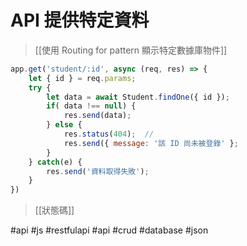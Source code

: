 # API 提供特定資料
>[[使用 Routing for pattern 顯示特定數據庫物件]]
```js
app.get('student/:id', async (req, res) => {
	let { id } = req.params;
	try {
		let data = await Student.findOne({ id });
		if( data !== null) {
			res.send(data);
		} else {
			res.status(404);  // 
			res.send({ message: '該 ID 尚未被登錄' };
		}
	} catch(e) {
		res.send('資料取得失敗');
	}
})
```
>[[狀態碼]]

#api #js #restfulapi #api #crud #database #json 